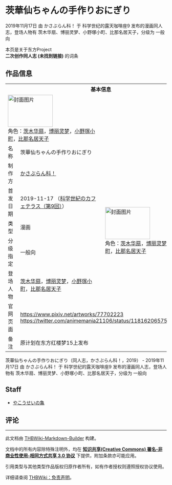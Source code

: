 # 茨華仙ちゃんの手作りおにぎり

<!-- source html: G:\repos\THBWiki-Markdown-Builder\THBWikiMarkdown\Temp\main\e\ed\ns0%3A%E8%8C%A8%E8%8F%AF%E4%BB%99%E3%81%A1%E3%82%83%E3%82%93%E3%81%AE%E6%89%8B%E4%BD%9C%E3%82%8A%E3%81%8A%E3%81%AB%E3%81%8E%E3%82%8A.html -->

2019年11月17日 由 かさぶらん科！ 于 科学世纪的露天咖啡座9 发布的漫画同人志，登场人物有 茨木华扇、博丽灵梦、小野塚小町、比那名居天子，分级为 一般向

本页是关于东方Project  
 **二次创作同人志 (未找到链接)** 的词条
## 作品信息

<table><tbody><tr><th colspan="3">基本信息</th></tr><tr><td class="cover-artwork-mobile" colspan="2"><a href="./文件-茨華仙ちゃんの手作りおにぎり封面.jpg.md" class="image" title="封面图片"><img alt="封面图片" src="https://upload.thwiki.cc/thumb/a/ae/%E8%8C%A8%E8%8F%AF%E4%BB%99%E3%81%A1%E3%82%83%E3%82%93%E3%81%AE%E6%89%8B%E4%BD%9C%E3%82%8A%E3%81%8A%E3%81%AB%E3%81%8E%E3%82%8A%E5%B0%81%E9%9D%A2.jpg/140px-%E8%8C%A8%E8%8F%AF%E4%BB%99%E3%81%A1%E3%82%83%E3%82%93%E3%81%AE%E6%89%8B%E4%BD%9C%E3%82%8A%E3%81%8A%E3%81%AB%E3%81%8E%E3%82%8A%E5%B0%81%E9%9D%A2.jpg" decoding="async" loading="lazy" width="140" height="100" srcset="https://upload.thwiki.cc/thumb/a/ae/%E8%8C%A8%E8%8F%AF%E4%BB%99%E3%81%A1%E3%82%83%E3%82%93%E3%81%AE%E6%89%8B%E4%BD%9C%E3%82%8A%E3%81%8A%E3%81%AB%E3%81%8E%E3%82%8A%E5%B0%81%E9%9D%A2.jpg/210px-%E8%8C%A8%E8%8F%AF%E4%BB%99%E3%81%A1%E3%82%83%E3%82%93%E3%81%AE%E6%89%8B%E4%BD%9C%E3%82%8A%E3%81%8A%E3%81%AB%E3%81%8E%E3%82%8A%E5%B0%81%E9%9D%A2.jpg 1.5x, https://upload.thwiki.cc/thumb/a/ae/%E8%8C%A8%E8%8F%AF%E4%BB%99%E3%81%A1%E3%82%83%E3%82%93%E3%81%AE%E6%89%8B%E4%BD%9C%E3%82%8A%E3%81%8A%E3%81%AB%E3%81%8E%E3%82%8A%E5%B0%81%E9%9D%A2.jpg/280px-%E8%8C%A8%E8%8F%AF%E4%BB%99%E3%81%A1%E3%82%83%E3%82%93%E3%81%AE%E6%89%8B%E4%BD%9C%E3%82%8A%E3%81%8A%E3%81%AB%E3%81%8E%E3%82%8A%E5%B0%81%E9%9D%A2.jpg 2x" data-file-width="1200" data-file-height="854"></a><div class="cover-char">角色：<a href="./茨木华扇.md" title="茨木华扇">茨木华扇</a>，<a href="./博丽灵梦.md" title="博丽灵梦">博丽灵梦</a>，<a href="./小野塚小町.md" title="小野塚小町">小野塚小町</a>，<a href="./比那名居天子.md" title="比那名居天子">比那名居天子</a></div></td>
</tr><tr><td class="label">名称</td><td colspan="2"> 茨華仙ちゃんの手作りおにぎり </td></tr><tr><td class="label">制作方</td><td><a href="./かさぶらん科！.md" title="かさぶらん科！">かさぶらん科！</a></td><td class="cover-artwork" rowspan="5" style="min-width:140px;"><a href="./文件-茨華仙ちゃんの手作りおにぎり封面.jpg.md" class="image" title="封面图片"><img alt="封面图片" src="https://upload.thwiki.cc/thumb/a/ae/%E8%8C%A8%E8%8F%AF%E4%BB%99%E3%81%A1%E3%82%83%E3%82%93%E3%81%AE%E6%89%8B%E4%BD%9C%E3%82%8A%E3%81%8A%E3%81%AB%E3%81%8E%E3%82%8A%E5%B0%81%E9%9D%A2.jpg/140px-%E8%8C%A8%E8%8F%AF%E4%BB%99%E3%81%A1%E3%82%83%E3%82%93%E3%81%AE%E6%89%8B%E4%BD%9C%E3%82%8A%E3%81%8A%E3%81%AB%E3%81%8E%E3%82%8A%E5%B0%81%E9%9D%A2.jpg" decoding="async" loading="lazy" width="140" height="100" srcset="https://upload.thwiki.cc/thumb/a/ae/%E8%8C%A8%E8%8F%AF%E4%BB%99%E3%81%A1%E3%82%83%E3%82%93%E3%81%AE%E6%89%8B%E4%BD%9C%E3%82%8A%E3%81%8A%E3%81%AB%E3%81%8E%E3%82%8A%E5%B0%81%E9%9D%A2.jpg/210px-%E8%8C%A8%E8%8F%AF%E4%BB%99%E3%81%A1%E3%82%83%E3%82%93%E3%81%AE%E6%89%8B%E4%BD%9C%E3%82%8A%E3%81%8A%E3%81%AB%E3%81%8E%E3%82%8A%E5%B0%81%E9%9D%A2.jpg 1.5x, https://upload.thwiki.cc/thumb/a/ae/%E8%8C%A8%E8%8F%AF%E4%BB%99%E3%81%A1%E3%82%83%E3%82%93%E3%81%AE%E6%89%8B%E4%BD%9C%E3%82%8A%E3%81%8A%E3%81%AB%E3%81%8E%E3%82%8A%E5%B0%81%E9%9D%A2.jpg/280px-%E8%8C%A8%E8%8F%AF%E4%BB%99%E3%81%A1%E3%82%83%E3%82%93%E3%81%AE%E6%89%8B%E4%BD%9C%E3%82%8A%E3%81%8A%E3%81%AB%E3%81%8E%E3%82%8A%E5%B0%81%E9%9D%A2.jpg 2x" data-file-width="1200" data-file-height="854"></a><div class="cover-char">角色：<a href="./茨木华扇.md" title="茨木华扇">茨木华扇</a>，<a href="./博丽灵梦.md" title="博丽灵梦">博丽灵梦</a>，<a href="./小野塚小町.md" title="小野塚小町">小野塚小町</a>，<a href="./比那名居天子.md" title="比那名居天子">比那名居天子</a></div></td>
</tr><tr><td class="label">首发日期</td><td>2019-11-17&#160;（<a href="/展会作品列表?e=%E7%A7%91%E5%AD%A6%E4%B8%96%E7%BA%AA%E7%9A%84%E9%9C%B2%E5%A4%A9%E5%92%96%E5%95%A1%E5%BA%A7%239">科学世紀のカフェテラス（第9回）</a>）</td></tr><tr><td class="label">类型</td><td>漫画</td></tr><tr><td class="label">分级指定</td><td>一般向</td></tr><tr><td class="label">登场人物</td><td><a href="./茨木华扇.md" title="茨木华扇">茨木华扇</a>，<a href="./博丽灵梦.md" title="博丽灵梦">博丽灵梦</a>，<a href="./小野塚小町.md" title="小野塚小町">小野塚小町</a>，<a href="./比那名居天子.md" title="比那名居天子">比那名居天子</a></td></tr>
<tr><td class="label">官网页面</td><td colspan="2"><a rel="nofollow" class="external free" href="https://www.pixiv.net/artworks/77702223">https://www.pixiv.net/artworks/77702223</a><br><a rel="nofollow" class="external free" href="https://twitter.com/animemania21106/status/1181620657584406528">https://twitter.com/animemania21106/status/1181620657584406528</a></td></tr><tr><td class="label">备注</td><td colspan="2">原计划在东方红楼梦15上发布</td></tr></tbody></table>

茨華仙ちゃんの手作りおにぎり（同人志，かさぶらん科！，2019） - 2019年11月17日 由 かさぶらん科！ 于 科学世纪的露天咖啡座9 发布的漫画同人志，登场人物有 茨木华扇、博丽灵梦、小野塚小町、比那名居天子，分级为 一般向
## Staff
- [やこうせいの亀](./やこうせいの亀.md)

## 评论




---

此文档由 [THBWiki-Markdown-Builder](https://github.com/Delsin-Yu/THBWiki-Markdown-Builder) 构建。

文档中的所有内容除特殊注明外，均在 [**知识共享(Creative Commons) 署名-非商业性使用-相同方式共享 3.0 协议**](https://creativecommons.org/licenses/by-sa/3.0/deed.zh-hans) 下提供，附加条款亦可能应用。

引用类型与其他类型作品版权归原作者所有，如有作者授权则遵照授权协议使用。

详细请查阅 [THBWiki：免责声明](https://thbwiki.cc/THBWiki:%E5%85%8D%E8%B4%A3%E5%A3%B0%E6%98%8E)。


